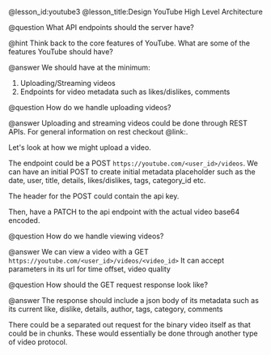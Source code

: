 @lesson_id:youtube3
@lesson_title:Design YouTube High Level Architecture

@question
What API endpoints should the server have?

@hint
Think back to the core features of YouTube. What are some of the features YouTube should have?

@answer
We should have at the minimum:
1. Uploading/Streaming videos
2. Endpoints for video metadata such as likes/dislikes, comments

@question
How do we handle uploading videos?

@answer
Uploading and streaming videos could be done through REST APIs.
For general information on rest checkout @link:[](api1).

Let's look at how we might upload a video.

The endpoint could be a POST `https://youtube.com/<user_id>/videos`.
We can have an initial POST to create initial metadata placeholder such as the date, user, title, details, likes/dislikes, tags, category_id etc.

The header for the POST could contain the api key.

Then, have a PATCH to the api endpoint with the actual video base64 encoded.

@question
How do we handle viewing videos?

@answer
We can view a video with a GET `https://youtube.com/<user_id>/videos/<video_id>`
It can accept parameters in its url for time offset, video quality

@question
How should the GET request response look like?

@answer
The response should include a json body of its metadata such as its current like, dislike, details, author, tags, category, comments

There could be a separated out request for the binary video itself as that could be in chunks. These would essentially be done through another type of video protocol.